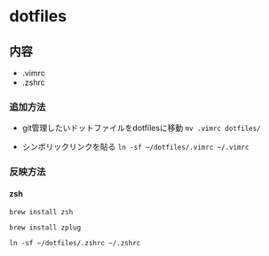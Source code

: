 # dotfiles

## 内容
- .vimrc
- .zshrc


### 追加方法

- git管理したいドットファイルをdotfilesに移動
`mv .vimrc dotfiles/`

- シンボリックリンクを貼る
`ln -sf ~/dotfiles/.vimrc ~/.vimrc`

### 反映方法

#### zsh
`brew install zsh`

`brew install zplug`

`ln -sf ~/dotfiles/.zshrc ~/.zshrc`
